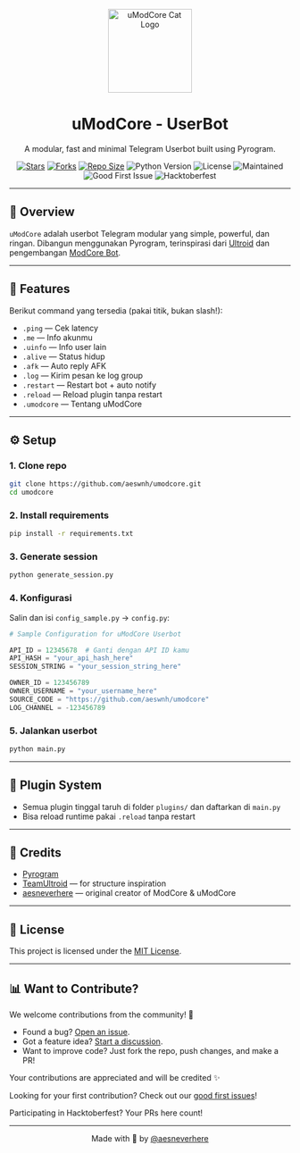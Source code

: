 <p align="center">
  <img src="https://github.com/images/mona-whisper.gif" alt="uModCore Cat Logo" width="150"/>
</p>

<h1 align="center">
  <b>uModCore - UserBot</b>
</h1>

<p align="center">
  A modular, fast and minimal Telegram Userbot built using Pyrogram.
</p>

<p align="center">
  <a href="https://github.com/aeswnh/umodcore"><img src="https://img.shields.io/github/stars/aeswnh/umodcore?style=flat-square&color=yellow" alt="Stars"/></a>
  <a href="https://github.com/aeswnh/umodcore/fork"><img src="https://img.shields.io/github/forks/aeswnh/umodcore?style=flat-square&color=orange" alt="Forks"/></a>
  <a href="https://github.com/aeswnh/umodcore"><img src="https://img.shields.io/github/repo-size/aeswnh/umodcore?style=flat-square&color=green" alt="Repo Size"/></a>
  <img src="https://img.shields.io/badge/Python-3.10+-blue?style=flat-square" alt="Python Version"/>
  <img src="https://img.shields.io/badge/License-MIT-lightgrey?style=flat-square" alt="License"/>
  <img src="https://img.shields.io/badge/Maintained-Yes-brightgreen?style=flat-square" alt="Maintained"/>
  <img src="https://img.shields.io/badge/good%20first%20issue-welcome-blueviolet?style=flat-square" alt="Good First Issue"/>
  <img src="https://img.shields.io/badge/hacktoberfest-accepted-orange?style=flat-square" alt="Hacktoberfest"/>
</p>

---

## 🧠 Overview

`uModCore` adalah userbot Telegram modular yang simple, powerful, dan ringan.
Dibangun menggunakan Pyrogram, terinspirasi dari [Ultroid](https://github.com/TeamUltroid/Ultroid) dan pengembangan [ModCore Bot](https://github.com/aeswnh/modcore).

---

## 🚀 Features

Berikut command yang tersedia (pakai titik, bukan slash!):

* `.ping` — Cek latency
* `.me` — Info akunmu
* `.uinfo` — Info user lain
* `.alive` — Status hidup
* `.afk` — Auto reply AFK
* `.log` — Kirim pesan ke log group
* `.restart` — Restart bot + auto notify
* `.reload` — Reload plugin tanpa restart
* `.umodcore` — Tentang uModCore

---

## ⚙️ Setup

### 1. Clone repo

```bash
git clone https://github.com/aeswnh/umodcore.git
cd umodcore
```

### 2. Install requirements

```bash
pip install -r requirements.txt
```

### 3. Generate session

```bash
python generate_session.py
```

### 4. Konfigurasi

Salin dan isi `config_sample.py` → `config.py`:

```python
# Sample Configuration for uModCore Userbot

API_ID = 12345678  # Ganti dengan API ID kamu
API_HASH = "your_api_hash_here"
SESSION_STRING = "your_session_string_here"

OWNER_ID = 123456789 
OWNER_USERNAME = "your_username_here"
SOURCE_CODE = "https://github.com/aeswnh/umodcore"
LOG_CHANNEL = -123456789
```

### 5. Jalankan userbot

```bash
python main.py
```

---

## 📂 Plugin System

* Semua plugin tinggal taruh di folder `plugins/` dan daftarkan di `main.py`
* Bisa reload runtime pakai `.reload` tanpa restart

---

## 🤝 Credits

* [Pyrogram](https://github.com/pyrogram/pyrogram)
* [TeamUltroid](https://github.com/TeamUltroid) — for structure inspiration
* [aesneverhere](https://github.com/aesneverhere) — original creator of ModCore & uModCore

---

## 📄 License

This project is licensed under the [MIT License](LICENSE).

---

## 📊 Want to Contribute?

We welcome contributions from the community! 🤩

* Found a bug? [Open an issue](https://github.com/aeswnh/umodcore/issues).
* Got a feature idea? [Start a discussion](https://github.com/aeswnh/umodcore/discussions).
* Want to improve code? Just fork the repo, push changes, and make a PR!

Your contributions are appreciated and will be credited ✨

Looking for your first contribution? Check out our [good first issues](https://github.com/aeswnh/umodcore/labels/good%20first%20issue)!

Participating in Hacktoberfest? Your PRs here count!

---

<p align="center">Made with 💖 by <a href="https://t.me/aesneverhere">@aesneverhere</a></p>